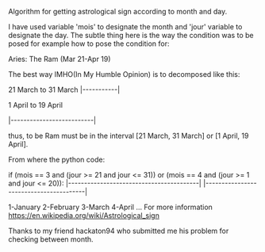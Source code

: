 Algorithm for getting astrological sign according to month and day.

I have used variable 'mois' to designate the month and 'jour' variable to designate the day.
The subtle thing here is the way the condition was to be posed for example how to pose the condition 
for:

Aries: The Ram
(Mar 21-Apr 19)

The best way IMHO(In My Humble Opinion) is to decomposed like this:

 
 
 21 March  to 31 March 
 |-----------|    
 
       
 1 April to 19 April
 
 |--------------------------|
 
 thus, to be Ram must be in the interval [21 March, 31 March] or [1 April, 19 April].
 
 From where the python code:
 
 if (mois == 3 and (jour >= 21 and jour <= 31)) or (mois == 4 and (jour >= 1 and jour <= 20)):
    |-----------------------------------------|     |----------------------------------------|

1-January
2-February
3-March
4-April
...
For more information https://en.wikipedia.org/wiki/Astrological_sign 

Thanks to my friend hackaton94 who submitted me his problem for checking between month. 
    
    
    

